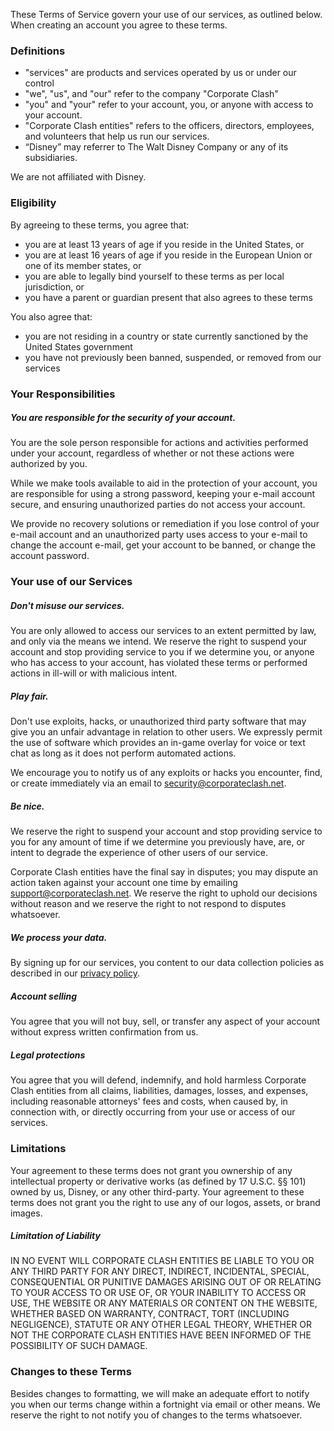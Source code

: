 These Terms of Service govern your use of our services, as outlined below. When creating an account you agree to these terms.

### Definitions

* "services" are products and services operated by us or under our control
* "we", "us", and "our" refer to the company "Corporate Clash"
* "you" and "your" refer to your account, you, or anyone with access to your account. 
* "Corporate Clash entities" refers to the officers, directors, employees, and volunteers that help us run our services.
* “Disney” may referrer to The Walt Disney Company or any of its subsidiaries. 

We are not affiliated with Disney.

### Eligibility

By agreeing to these terms, you agree that:

* you are at least 13 years of age if you reside in the United States, or
* you are at least 16 years of age if you reside in the European Union or one of its member states, or
* you are able to legally bind yourself to these terms as per local jurisdiction, or 
* you have a parent or guardian present that also agrees to these terms

You also agree that: 

* you are not residing in a country or state currently sanctioned by the United States government 
* you have not previously been banned, suspended, or removed from our services

### Your Responsibilities

##### You are responsible for the security of your account.

You are the sole person responsible for actions and activities performed under your account, regardless of whether or not these actions were authorized by you.

While we make tools available to aid in the protection of your account, you are responsible for using a strong password, keeping your e-mail account secure, and ensuring unauthorized parties do not access your account.

We provide no recovery solutions or remediation if you lose control of your e-mail account and an unauthorized party uses access to your e-mail to change the account e-mail, get your account to be banned, or change the account password. 

### Your use of our Services

##### Don't misuse our services. 

You are only allowed to access our services to an extent permitted by law, and only via the means we intend. We reserve the right to suspend your account and stop providing service to you if we determine you, or anyone who has access to your account, has violated these terms or performed actions in ill-will or with malicious intent. 

##### Play fair. 

Don't use exploits, hacks, or unauthorized third party software that may give you an unfair advantage in relation to other users. We expressly permit the use of software which provides an in-game overlay for voice or text chat as long as it does not perform automated actions. 

We encourage you to notify us of any exploits or hacks you encounter, find, or create immediately via an email to security@corporateclash.net.

##### Be nice. 

We reserve the right to suspend your account and stop providing service to you for any amount of time if we determine you previously have, are, or intent to degrade the experience of other users of our service.  

Corporate Clash entities have the final say in disputes; you may dispute an action taken against your account one time by emailing support@corporateclash.net. We reserve the right to uphold our decisions without reason and we reserve the right to not respond to disputes whatsoever.

##### We process your data.

By signing up for our services, you content to our data collection policies as described in our [privacy policy](https://corporateclash.net/help/privacy).

##### Account selling

You agree that you will not buy, sell, or transfer any aspect of your account without express written confirmation from us. 

##### Legal protections

You agree that you will defend, indemnify, and hold harmless Corporate Clash entities from all claims, liabilities, damages, losses, and expenses, including reasonable attorneys' fees and costs, when caused by, in connection with, or directly occurring from your use or access of our services.

<!--- This protects us from those maliciously exploiting our service to cause harm to other users or companies that would cause legal trouble. -->

### Limitations

Your agreement to these terms does not grant you ownership of any intellectual property or derivative works (as defined by 17 U.S.C. §§ 101) owned by us, Disney, or any other third-party. Your agreement to these terms does not grant you the right to use any of our logos, assets, or brand images.

##### Limitation of Liability

IN NO EVENT WILL CORPORATE CLASH ENTITIES BE LIABLE TO YOU OR ANY THIRD PARTY FOR ANY DIRECT, INDIRECT, INCIDENTAL, SPECIAL, CONSEQUENTIAL OR PUNITIVE DAMAGES ARISING OUT OF OR RELATING TO YOUR ACCESS TO OR USE OF, OR YOUR INABILITY TO ACCESS OR USE, THE WEBSITE OR ANY MATERIALS OR CONTENT ON THE WEBSITE, WHETHER BASED ON WARRANTY, CONTRACT, TORT (INCLUDING NEGLIGENCE), STATUTE OR ANY OTHER LEGAL THEORY, WHETHER OR NOT THE CORPORATE CLASH ENTITIES HAVE BEEN INFORMED OF THE POSSIBILITY OF SUCH DAMAGE.

### Changes to these Terms

Besides changes to formatting, we will make an adequate effort to notify you when our terms change within a fortnight via email or other means. We reserve the right to not notify you of changes to the terms whatsoever.
